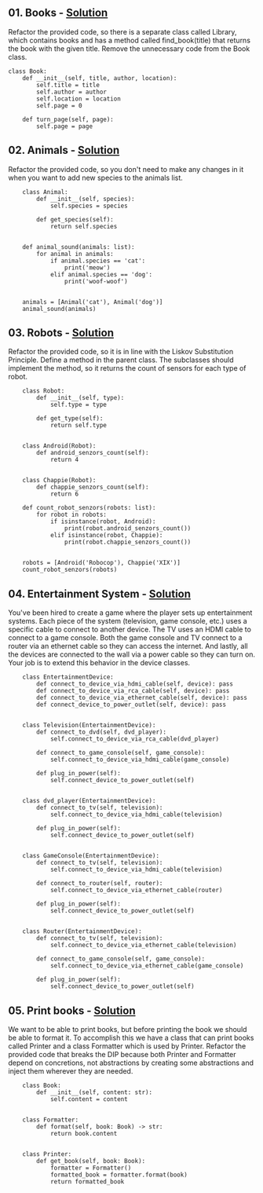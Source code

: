 ## **01. Books -** [Solution](https://github.com/elenaborisova/Python-OOP/blob/main/13.%20SOLID%20-%20Lab/01_books.py)
Refactor the provided code, so there is a separate class called Library, which contains books and has a method
called find_book(title) that returns the book with the given title. Remove the unnecessary code from the
Book class.
    
    
    class Book:
        def __init__(self, title, author, location):
            self.title = title
            self.author = author
            self.location = location
            self.page = 0

        def turn_page(self, page):
            self.page = page
    



## **02. Animals -** [Solution](https://github.com/elenaborisova/Python-OOP/blob/main/13.%20SOLID%20-%20Lab/02_animals.py)
Refactor the provided code, so you don't need to make any changes in it when you want to add new species to the
animals list.

        class Animal:
            def __init__(self, species):
                self.species = species

            def get_species(self):
                return self.species


        def animal_sound(animals: list):
            for animal in animals:
                if animal.species == 'cat':
                    print('meow')
                elif animal.species == 'dog':
                    print('woof-woof')


        animals = [Animal('cat'), Animal('dog')]
        animal_sound(animals)



## **03. Robots -** [Solution](https://github.com/elenaborisova/Python-OOP/blob/main/13.%20SOLID%20-%20Lab/03_robots.py)
Refactor the provided code, so it is in line with the Liskov Substitution Principle. Define a method in the parent
class. The subclasses should implement the method, so it returns the count of sensors for each type of robot.

        class Robot:
            def __init__(self, type):
                self.type = type

            def get_type(self):
                return self.type


        class Android(Robot):
            def android_senzors_count(self):
                return 4


        class Chappie(Robot):
            def chappie_senzors_count(self):
                return 6

        def count_robot_senzors(robots: list):
            for robot in robots:
                if isinstance(robot, Android):
                    print(robot.android_senzors_count())
                elif isinstance(robot, Chappie):
                    print(robot.chappie_senzors_count())


        robots = [Android('Robocop'), Chappie('XIX')]
        count_robot_senzors(robots)



## **04. Entertainment System -** [Solution](https://github.com/elenaborisova/Python-OOP/blob/main/13.%20SOLID%20-%20Lab/04_entertainment_systems.py)
You've been hired to create a game where the player sets up entertainment systems. Each piece of the system
(television, game console, etc.) uses a specific cable to connect to another device. The TV uses an HDMI cable to
connect to a game console. Both the game console and TV connect to a router via an ethernet cable so they can
access the internet. And lastly, all the devices are connected to the wall via a power cable so they can turn on. Your
job is to extend this behavior in the device classes.

        class EntertainmentDevice:
            def connect_to_device_via_hdmi_cable(self, device): pass
            def connect_to_device_via_rca_cable(self, device): pass
            def connect_to_device_via_ethernet_cable(self, device): pass
            def connect_device_to_power_outlet(self, device): pass


        class Television(EntertainmentDevice):
            def connect_to_dvd(self, dvd_player):
                self.connect_to_device_via_rca_cable(dvd_player)

            def connect_to_game_console(self, game_console):
                self.connect_to_device_via_hdmi_cable(game_console)

            def plug_in_power(self):
                self.connect_device_to_power_outlet(self)


        class dvd_player(EntertainmentDevice):
            def connect_to_tv(self, television):
                self.connect_to_device_via_hdmi_cable(television)

            def plug_in_power(self):
                self.connect_device_to_power_outlet(self)


        class GameConsole(EntertainmentDevice):
            def connect_to_tv(self, television):
                self.connect_to_device_via_hdmi_cable(television)

            def connect_to_router(self, router):
                self.connect_to_device_via_ethernet_cable(router)

            def plug_in_power(self):
                self.connect_device_to_power_outlet(self)


        class Router(EntertainmentDevice):
            def connect_to_tv(self, television):
                self.connect_to_device_via_ethernet_cable(television)

            def connect_to_game_console(self, game_console):
                self.connect_to_device_via_ethernet_cable(game_console)

            def plug_in_power(self):
                self.connect_device_to_power_outlet(self)





## **05. Print books -** [Solution](https://github.com/elenaborisova/Python-OOP/blob/main/13.%20SOLID%20-%20Lab/05_print_books.py)
We want to be able to print books, but before printing the book we should be able to format it. To accomplish this
we have a class that can print books called Printer and a class Formatter which is used by Printer. Refactor the
provided code that breaks the DIP because both Printer and Formatter depend on concretions, not abstractions by
creating some abstractions and inject them wherever they are needed.

        class Book:
            def __init__(self, content: str):
                self.content = content


        class Formatter:
            def format(self, book: Book) -> str:
                return book.content


        class Printer:
            def get_book(self, book: Book):
                formatter = Formatter()
                formatted_book = formatter.format(book)
                return formatted_book

